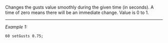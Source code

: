 Changes the gusts value smoothly during the given time (in seconds). A time of zero means there will be an immediate change. Value is 0 to 1.


---
*Example 1:*
```sqf
60 setGusts 0.75;
```